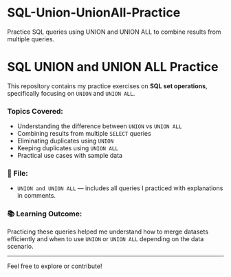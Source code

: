# SQL-Union-UnionAll-Practice
Practice SQL queries using UNION and UNION ALL to combine results from multiple queries.


# SQL UNION and UNION ALL Practice

This repository contains my practice exercises on **SQL set operations**, specifically focusing on `UNION` and `UNION ALL`.

### Topics Covered:
- Understanding the difference between `UNION` vs `UNION ALL`
- Combining results from multiple `SELECT` queries
- Eliminating duplicates using `UNION`
- Keeping duplicates using `UNION ALL`
- Practical use cases with sample data

### 📂 File:
- `UNION and UNION ALL` — includes all queries I practiced with explanations in comments.

### 📚 Learning Outcome:
Practicing these queries helped me understand how to merge datasets efficiently and when to use `UNION` or `UNION ALL` depending on the data scenario.

---

Feel free to explore or contribute!
